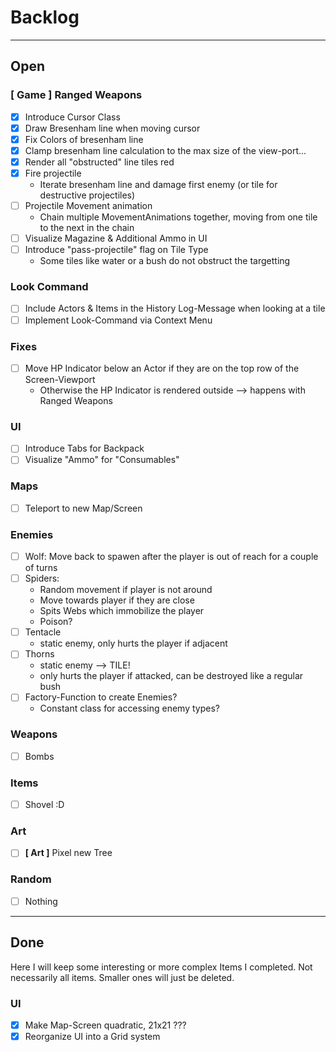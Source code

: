 # Backlog

---

## Open

### [ Game ] Ranged Weapons

* [x] Introduce Cursor Class
* [x] Draw Bresenham line when moving cursor
* [x] Fix Colors of bresenham line
* [x] Clamp bresenham line calculation to the max size of the view-port...
* [x] Render all "obstructed" line tiles red
* [x] Fire projectile
  * Iterate bresenham line and damage first enemy (or tile for destructive projectiles)
* [ ] Projectile Movement animation
  * Chain multiple MovementAnimations together, moving from one tile to the next in the chain
* [ ] Visualize Magazine & Additional Ammo in UI
* [ ] Introduce "pass-projectile" flag on Tile Type
  * Some tiles like water or a bush do not obstruct the targetting

### Look Command

* [ ] Include Actors & Items in the History Log-Message when looking at a tile
* [ ] Implement Look-Command via Context Menu

### Fixes

* [ ] Move HP Indicator below an Actor if they are on the top row of the Screen-Viewport
  * Otherwise the HP Indicator is rendered outside --> happens with Ranged Weapons
### UI

* [ ] Introduce Tabs for Backpack
* [ ] Visualize "Ammo" for "Consumables"

### Maps

* [ ] Teleport to new Map/Screen

### Enemies

* [ ] Wolf: Move back to spawen after the player is out of reach for a couple of turns
* [ ] Spiders:
  * Random movement if player is not around
  * Move towards player if they are close
  * Spits Webs which immobilize the player
  * Poison?
* [ ] Tentacle
  * static enemy, only hurts the player if adjacent
* [ ] Thorns
  * static enemy --> TILE!
  * only hurts the player if attacked, can be destroyed like a regular bush
* [ ] Factory-Function to create Enemies?
  * Constant class for accessing enemy types?

### Weapons

* [ ] Bombs

### Items

* [ ] Shovel :D

### Art

* [ ] **[ Art ]** Pixel new Tree

### Random

* [ ] Nothing

---

## Done

Here I will keep some interesting or more complex Items I completed.
Not necessarily all items. Smaller ones will just be deleted.

### UI

* [x] Make Map-Screen quadratic, 21x21 ???
* [x] Reorganize UI into a Grid system